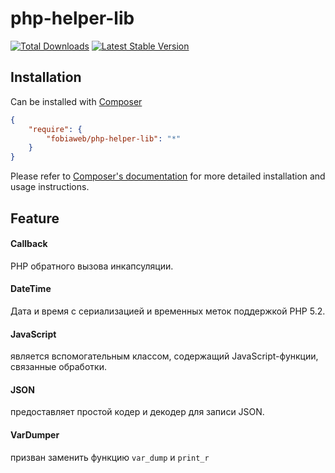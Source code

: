 # php-helper-lib

[![Total Downloads](https://poser.pugx.org/fobiaweb/php-helper-lib/downloads.png)](https://packagist.org/packages/fobiaweb/php-helper-lib)
[![Latest Stable Version](https://poser.pugx.org/fobiaweb/php-helper-lib/v/stable.png)](https://packagist.org/packages/fobiaweb/php-helper-lib)



## Installation

Can be installed with [Composer](http://getcomposer.org)

```json
{
    "require": {
        "fobiaweb/php-helper-lib": "*"
    }
}
```

Please refer to [Composer's documentation](https://github.com/composer/composer/blob/master/doc/00-intro.md#introduction) for more detailed installation and usage instructions.


## Feature

#### Callback

PHP обратного вызова инкапсуляции.


#### DateTime

Дата и время с сериализацией и временных меток поддержкой PHP 5.2.


#### JavaScript

является вспомогательным классом, содержащий JavaScript-функции, связанные обработки.


#### JSON

предоставляет простой кодер и декодер для записи JSON.


#### VarDumper

призван заменить функцию `var_dump` и `print_r`

